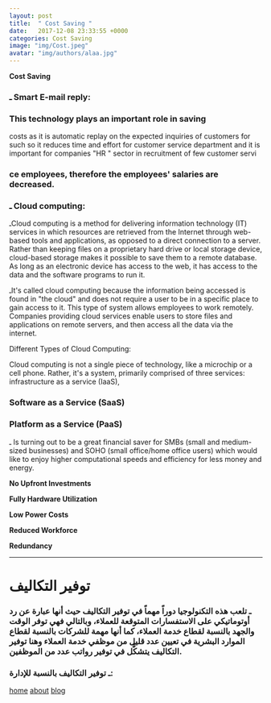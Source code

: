 ```yaml
---
layout: post
title:  " Cost Saving "
date:   2017-12-08 23:33:55 +0000
categories: Cost Saving
image: "img/Cost.jpeg"
avatar: "img/authors/alaa.jpg"
---
```





**Cost Saving**
### ـ Smart E-mail reply:
### This technology plays an important role in saving
costs as it is automatic 
replay on the expected inquiries of customers for such so it reduces time and effort for customer service department and it is important for companies &quot;HR &quot; sector in recruitment of few customer servi



### ce employees, therefore the employees&#39; salaries are decreased.

### ـ Cloud computing:

 ـCloud computing is a method for delivering information technology (IT) services in which resources are retrieved from the Internet through web-based tools and applications, as opposed to a direct connection to a server. Rather than keeping files on a proprietary hard drive or local storage device, cloud-based storage makes it possible to save them to a remote database. As long as an electronic device has access to the web, it has access to the data and the software programs to run it.

 ـIt&#39;s called cloud computing because the information being accessed is found in &quot;the cloud&quot; and does not require a user to be in a specific place to gain access to it. This type of system allows employees to work remotely. Companies providing cloud services enable users to store files and applications on remote servers, and then access all the data via the internet.



Different Types of Cloud Computing:

Cloud computing is not a single piece of technology, like a microchip or a cell phone. Rather, it&#39;s a system, primarily comprised of three services: infrastructure as a service (IaaS),


### Software as a Service (SaaS)

### Platform as a Service (PaaS)


ـ Is turning out to be a great financial saver for SMBs (small and medium-sized businesses) and SOHO (small office/home office users) which would like to enjoy higher computational speeds and efficiency for less money and energy.


**No Upfront Investments**

**Fully Hardware Utilization**

**Low Power Costs**

**Reduced Workforce**

**Redundancy**


________________________________________
# توفير التكاليف
### ـ تلعب هذه التكنولوجيا دوراً مهماً في توفير التكاليف حيث أنها عبارة عن رد أوتوماتيكي على الاستفسارات المتوقعة للعملاء، وبالتالي فهي توفر الوقت والجهد بالنسبة لقطاع خدمة العملاء، كما أنها مهمة للشركات بالنسبة لقطاع الموارد البشرية في تعيين عدد قليل من موظفي خدمة العملاء وهنا توفير التكاليف يتشكًّل في توفير رواتب عدد من الموظفين.
### ـ توفير التكاليف بالنسبة للإدارة:





<nav>
            <a href="{{ site.baseurl }}/">home</a>
            <a href="{{ site.baseurl }}/about">about</a>
             <a href="{{ site.baseurl }}/blog">blog</a>
</nav>
